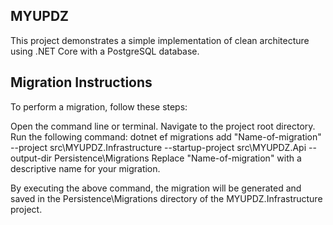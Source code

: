 <h2>MYUPDZ</h2>

This project demonstrates a simple implementation of clean architecture using .NET Core with a PostgreSQL database.

<h2>Migration Instructions</h2>

To perform a migration, follow these steps:

Open the command line or terminal.
Navigate to the project root directory.
Run the following command:
dotnet ef migrations add "Name-of-migration" --project src\MYUPDZ.Infrastructure --startup-project src\MYUPDZ.Api --output-dir Persistence\Migrations
Replace "Name-of-migration" with a descriptive name for your migration.

By executing the above command, the migration will be generated and saved in the Persistence\Migrations directory of the MYUPDZ.Infrastructure project.


